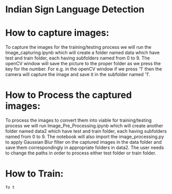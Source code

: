 # Indian Sign Language Detection

# How to capture images:
  To capture the images for the training/testing process we will run the Image_capturing.ipynb which will create a folder named data which have test and train folder, each having subfolders named from 0 to 9. The openCV window will save the picture to the proper folder as we press the key for the number. For e.g. in the openCV window if we press '1' then the camera will capture the image and save it in the subfolder named '1'.

# How to Process the captured images:
  To process the images to convert them into viable for training/testing process we will run Image_Pre_Processing.ipynb which will create another folder named data2 which have test and train folder, each having subfolders named from 0 to 9. The notebook will also import the image_processing.py to apply Gaussian Blur filter on the captured images in the data folder and save them correspondingly in appropriate folders in data2. The user needs to change the paths in order to process either test folder or train folder.
  
  # How to Train:
    To t
